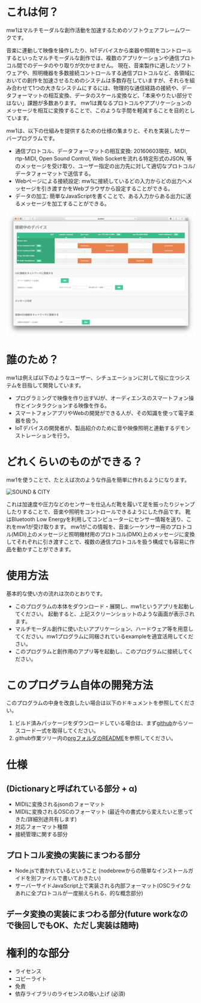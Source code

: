 # これは何？
mw1はマルチモーダルな創作活動を加速するためのソフトウェアフレームワークです。

音楽に連動して映像を操作したり、IoTデバイスから楽器や照明をコントロールするといったマルチモーダルな創作では、複数のアプリケーションや通信プロトコル間でのデータのやり取りが欠かせません。
現在、音楽製作に適したソフトウェアや、照明機器を多数接続コントロールする通信プロトコルなど、各領域においての創作を加速させるためのシステムは多数存在していますが、それらを組み合わせて1つの大きなシステムにするには、物理的な通信経路の接続や、データフォーマットの相互変換、データのスケール変換など、「本来やりたい部分ではない」課題が多数あります。
mw1は異なるプロトコルやアプリケーションのメッセージを相互に変換することで、このような手間を軽減することを目的としています。

mw1は、以下の仕組みを提供するための仕様の集まりと、それを実装したサーバープログラムです。

- 通信プロトコル、データフォーマットの相互変換: 20160603現在、MIDI, rtp-MIDI, Open Sound Control, Web Socketを流れる特定形式のJSON, 等のメッセージを受け取り、ユーザー指定の出力先に対して適切なプロトコル/データフォーマットで送信する。
- Webページによる接続設定: mw1に接続しているどの入力からどの出力へメッセージを引き渡すかをWebブラウザから設定することができる。
- データの加工: 簡単なJavaScriptを書くことで、ある入力からある出力に送るメッセージを加工することができる。

![screenshot](doc/screenshot.png)



# 誰のため？
mw1は例えば以下のようなユーザー、シチュエーションに対して役に立つシステムを目指して開発しています。

- プログラミングで映像を作り出すVJが、オーディエンスのスマートフォン操作とインタラクションする映像を作る。
- スマートフォンアプリやWebの開発ができる人が、その知識を使って電子楽器を扱う。
- IoTデバイスの開発者が、製品紹介のために音や映像照明と連動するデモンストレーションを行う。


# どれくらいのものができる？

mw1を使うことで、たとえば次のような作品を簡単に作れるようになります。

![SOUND & CITY](doc/sac.png)

これは加速度や圧力などのセンサーを仕込んだ靴を履いて足を振ったりジャンプしたりすることで、音楽や照明をコントロールできるようにした作品です。
靴はBluetooth Low Energyを利用してコンピューターにセンサー情報を送り、これをmw1が受け取ります。
mw1がこの情報を、音楽シーケンサー用のプロトコル(MIDI)上のメッセージと照明機材用のプロトコル(DMX)上のメッセージに変換してそれぞれに引き渡すことで、複数の通信プロトコルを扱う構成でも容易に作品を動かすことができます。


# 使用方法
基本的な使い方の流れは次のとおりです。

- このプログラムの本体をダウンロード・展開し、mw1というアプリを起動してください。
  起動すると、上記スクリーンショットのような画面が表示されます。
- マルチモーダル創作に使いたいアプリケーション、ハードウェア等を用意してください。mw1プログラムに同梱されているexampleを適宜活用してください。
- このプログラムと創作用のアプリ等を起動し、このプログラムに接続してください。


# このプログラム自体の開発方法
このプログラムの中身を改良したい場合は以下のドキュメントを参照してください。

1. ビルド済みパッケージをダウンロードしている場合は、まず[github](https://xxxxx/xxx)からソースコード一式を取得してください。
2. github作業ツリー内の[prgフォルダのREADME](prg/README.md)を参照してください。


# 仕様

## (Dictionaryと呼ばれている部分 + α)
- MIDIに変換されるjsonのフォーマット
- MIDIに変換されるOSCのフォーマット (最近今の書式から変えたいと思ってきた/詳細別途共有します)
- 対応フォーマット種類
- 接続管理に関する部分

## プロトコル変換の実装にまつわる部分
- Node.jsで書かれているということ (nodebrewからの簡単なインストールガイドを別ファイルで書いておきたい)
- サーバーサイドJavaScript上で実装される内部フォーマット(OSCライクなあれに全プロトコルが一度揃えられる、的な概念部分)

## データ変換の実装にまつわる部分(future workなので後回しでもOK、ただし実装は随時)

# 権利的な部分
- ライセンス
- コピーライト
- 免責
- 依存ライブラリのライセンスの吸い上げ (必須)
